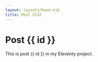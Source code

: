 ```yaml
---
layout: layouts/base.njk
title: Post 2132
---
```


# Post {{ id }}

This is post {{ id }} in my Eleventy project.
